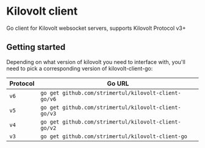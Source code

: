 # Kilovolt client

Go client for Kilovolt websocket servers, supports Kilovolt Protocol v3+

## Getting started

Depending on what version of kilovolt you need to interface with, you'll need to pick a corresponding version of kilovolt-client-go:

| Protocol | Go URL                                               |
| -------- | ---------------------------------------------------- |
| `v6`     | `go get github.com/strimertul/kilovolt-client-go/v6` |
| `v5`     | `go get github.com/strimertul/kilovolt-client-go/v3` |
| `v4`     | `go get github.com/strimertul/kilovolt-client-go/v2` |
| `v3`     | `go get github.com/strimertul/kilovolt-client-go`    |
